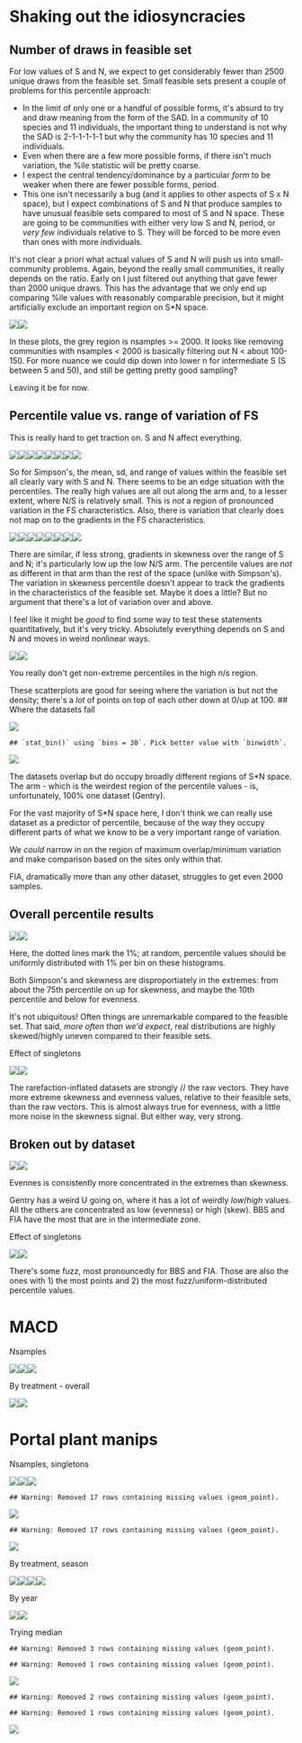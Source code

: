 Shaking out the idiosyncracies
================

Number of draws in feasible set
-------------------------------

For low values of S and N, we expect to get considerably fewer than 2500 unique draws from the feasible set. Small feasible sets present a couple of problems for this percentile approach:

-   In the limit of only one or a handful of possible forms, it's absurd to try and draw meaning from the form of the SAD. In a community of 10 species and 11 individuals, the important thing to understand is not why the SAD is 2-1-1-1-1-1 but why the community has 10 species and 11 individuals.
-   Even when there are a few more possible forms, if there isn't much variation, the %ile statistic will be pretty coarse.
-   I expect the central tendency/dominance by a particular *form* to be weaker when there are fewer possible forms, period.
-   This one isn't necessarily a bug (and it applies to other aspects of S x N space), but I expect combinations of S and N that produce samples to have unusual feasible sets compared to most of S and N space. These are going to be communities with either very low S and N, period, or *very few* individuals relative to S. They will be forced to be more even than ones with more individuals.

It's not clear a priori what actual values of S and N will push us into small-community problems. Again, beyond the really small communities, it really depends on the ratio. Early on I just filtered out anything that gave fewer than 2000 unique draws. This has the advantage that we only end up comparing %ile values with reasonably comparable precision, but it might artificially exclude an important region on S\*N space.

![](vetting_files/figure-markdown_github/draws%20v%20sn%20plots-1.png)![](vetting_files/figure-markdown_github/draws%20v%20sn%20plots-2.png)

In these plots, the grey region is nsamples &gt;= 2000. It looks like removing communities with nsamples &lt; 2000 is basically filtering out N &lt; about 100-150. For more nuance we could dip down into lower n for intermediate S (S between 5 and 50), and still be getting pretty good sampling?

Leaving it be for now.

Percentile value vs. range of variation of FS
---------------------------------------------

This is really hard to get traction on. S and N affect everything.

![](vetting_files/figure-markdown_github/Simpson%20rov-1.png)![](vetting_files/figure-markdown_github/Simpson%20rov-2.png)![](vetting_files/figure-markdown_github/Simpson%20rov-3.png)![](vetting_files/figure-markdown_github/Simpson%20rov-4.png)![](vetting_files/figure-markdown_github/Simpson%20rov-5.png)![](vetting_files/figure-markdown_github/Simpson%20rov-6.png)![](vetting_files/figure-markdown_github/Simpson%20rov-7.png)![](vetting_files/figure-markdown_github/Simpson%20rov-8.png)

So for Simpson's, the mean, sd, and range of values within the feasible set all clearly vary with S and N. There seems to be an edge situation with the percentiles. The really high values are all out along the arm and, to a lesser extent, where N/S is relatively small. This is *not* a region of pronounced variation in the FS characteristics. Also, there is variation that clearly does not map on to the gradients in the FS characteristics.

![](vetting_files/figure-markdown_github/skew%20rov-1.png)![](vetting_files/figure-markdown_github/skew%20rov-2.png)![](vetting_files/figure-markdown_github/skew%20rov-3.png)![](vetting_files/figure-markdown_github/skew%20rov-4.png)![](vetting_files/figure-markdown_github/skew%20rov-5.png)![](vetting_files/figure-markdown_github/skew%20rov-6.png)![](vetting_files/figure-markdown_github/skew%20rov-7.png)![](vetting_files/figure-markdown_github/skew%20rov-8.png)

There are similar, if less strong, gradients in skewness over the range of S and N; it's particularly low up the low N/S arm. The percentile values are *not* as different in that arm than the rest of the space (unlike with Simpson's). The variation in skewness percentile doesn't appear to track the gradients in the characteristics of the feasible set. Maybe it does a little? But no argument that there's a lot of variation over and above.

I feel like it might be *good* to find some way to test these statements quantitatively, but it's very tricky. Absolutely everything depends on S and N and moves in weird nonlinear ways.

![](vetting_files/figure-markdown_github/avg%20n%20percentile-1.png)![](vetting_files/figure-markdown_github/avg%20n%20percentile-2.png)

You really don't get non-extreme percentiles in the high n/s region.

These scatterplots are good for seeing where the variation is but not the density; there's a *lot* of points on top of each other down at 0/up at 100. \#\# Where the datasets fall

![](vetting_files/figure-markdown_github/dataset%20space-1.png)

    ## `stat_bin()` using `bins = 30`. Pick better value with `binwidth`.

![](vetting_files/figure-markdown_github/dataset%20space-2.png)

The datasets overlap but do occupy broadly different regions of S\*N space. The arm - which is the weirdest region of the percentile values - is, unfortunately, 100% one dataset (Gentry).

For the vast majority of S\*N space here, I don't think we can really use dataset as a predictor of percentile, because of the way they occupy different parts of what we know to be a very important range of variation.

We *could* narrow in on the region of maximum overlap/minimum variation and make comparison based on the sites only within that.

FIA, dramatically more than any other dataset, struggles to get even 2000 samples.

Overall percentile results
--------------------------

![](vetting_files/figure-markdown_github/overall-1.png)![](vetting_files/figure-markdown_github/overall-2.png)

Here, the dotted lines mark the 1%; at random, percentile values should be uniformly distributed with 1% per bin on these histograms.

Both Simpson's and skewness are disproportiately in the extremes: from about the 75th percentile on up for skewness, and maybe the 10th percentile and below for evenness.

It's not ubiquitous! Often things are unremarkable compared to the feasible set. That said, *more often than we'd expect*, real distributions are highly skewed/highly uneven compared to their feasible sets.

Effect of singletons

![](vetting_files/figure-markdown_github/singletons%20overall-1.png)![](vetting_files/figure-markdown_github/singletons%20overall-2.png)

The rarefaction-inflated datasets are strongly // the raw vectors. They have more extreme skewness and evenness values, relative to their feasible sets, than the raw vectors. This is almost always true for evenness, with a little more noise in the skewness signal. But either way, very strong.

Broken out by dataset
---------------------

![](vetting_files/figure-markdown_github/dataset-1.png)![](vetting_files/figure-markdown_github/dataset-2.png)

Evennes is consistently more concentrated in the extremes than skewness.

Gentry has a weird U going on, where it has a lot of weirdly *low*/*high* values. All the others are concentrated as low (evenness) or high (skew). BBS and FIA have the most that are in the intermediate zone.

Effect of singletons

![](vetting_files/figure-markdown_github/singletons%20dataset-1.png)![](vetting_files/figure-markdown_github/singletons%20dataset-2.png)

There's some fuzz, most pronouncedly for BBS and FIA. Those are also the ones with 1) the most points and 2) the most fuzz/uniform-distributed percentile values.

MACD
====

Nsamples

![](vetting_files/figure-markdown_github/macd%20overall-1.png)![](vetting_files/figure-markdown_github/macd%20overall-2.png)![](vetting_files/figure-markdown_github/macd%20overall-3.png)

By treatment - overall

![](vetting_files/figure-markdown_github/macd%20trtmt%20overall-1.png)![](vetting_files/figure-markdown_github/macd%20trtmt%20overall-2.png)

<!-- ** I AM REALLY NOT CONFIDENT IN THE DATA HANDLING HERE, NEED TO REVISIT WHEN SHARPER ** -->
<!-- ```{r macd ctrlcomp} -->
<!-- macd_comparisons <- read.csv(here::here("working-data", "macdb_data", "orderedcomparisons.csv"), header = F, stringsAsFactors = F) -->
<!-- colnames(macd_comparisons) <- c("studyID", "control", "site") -->
<!-- macd_comparisons <- macd_comparisons %>% -->
<!--   mutate(site = as.character(site), control = as.character(control)) -->
<!-- cc_di <- all_di_macd %>% -->
<!--   filter(singletons == FALSE, treatment == "comparison") %>% -->
<!--   left_join(macd_comparisons, by = c("studyID", "site")) %>% -->
<!--   select(dat, site, skew_percentile, simpson_percentile, studyID, control) %>% -->
<!--   rename(comparison = site) %>% -->
<!--  left_join(select(all_di_macd, skew_percentile, simpson_percentile, site, singletons, nsamples), by = c("control" = "site")) %>% -->
<!--   distinct() %>% -->
<!--   rename(comp_skew = skew_percentile.x, comp_simp = simpson_percentile.x, -->
<!--          control_skew = skew_percentile.y, control_simp = simpson_percentile.y) -->
<!-- ggplot(data = cc_di, aes(x = comp_skew, y = control_skew)) + -->
<!--   geom_point(alpha = .5) + -->
<!-- #  xlim(0, 100) + -->
<!--  # ylim(0, 100) + -->
<!--   theme_bw() + -->
<!--   geom_abline(intercept = 0, slope = 1, color = "green") -->
<!-- ggplot(data = cc_di, aes(x = comp_simp, y = control_simp)) + -->
<!--   geom_point(alpha = .5) + -->
<!--  xlim(0, 100) + -->
<!--  ylim(0, 100) + -->
<!--   theme_bw() + -->
<!--   geom_abline(intercept = 0, slope = 1, color = "green") -->
<!-- ``` -->
Portal plant manips
===================

Nsamples, singletons

![](vetting_files/figure-markdown_github/pp%20overall-1.png)![](vetting_files/figure-markdown_github/pp%20overall-2.png)![](vetting_files/figure-markdown_github/pp%20overall-3.png)

    ## Warning: Removed 17 rows containing missing values (geom_point).

![](vetting_files/figure-markdown_github/pp%20overall-4.png)

    ## Warning: Removed 17 rows containing missing values (geom_point).

![](vetting_files/figure-markdown_github/pp%20overall-5.png)

By treatment, season

![](vetting_files/figure-markdown_github/portal%20trtmt-1.png)![](vetting_files/figure-markdown_github/portal%20trtmt-2.png)![](vetting_files/figure-markdown_github/portal%20trtmt-3.png)![](vetting_files/figure-markdown_github/portal%20trtmt-4.png)

By year

![](vetting_files/figure-markdown_github/plants%20year-1.png)![](vetting_files/figure-markdown_github/plants%20year-2.png)

Trying median

    ## Warning: Removed 3 rows containing missing values (geom_point).

    ## Warning: Removed 1 rows containing missing values (geom_point).

![](vetting_files/figure-markdown_github/pp%20median-1.png)

    ## Warning: Removed 2 rows containing missing values (geom_point).

    ## Warning: Removed 1 rows containing missing values (geom_point).

![](vetting_files/figure-markdown_github/pp%20median-2.png)
